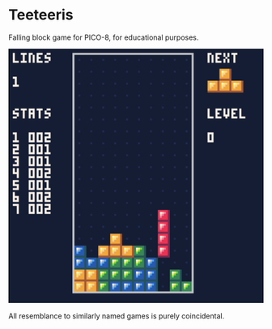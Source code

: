 Teeteeris
=========

Falling block game for PICO-8, for educational purposes.

![](https://github.com/adeolemon/teeteeris/blob/main/game.png?raw=true)

All resemblance to similarly named games is purely coincidental.
